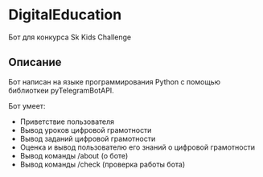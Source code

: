 #  DigitalEducation
Бот для конкурса Sk Kids Challenge

## Описание

Бот написан на языке программирования Python с помощью библиоткеи pyTelegramBotAPI.

Бот умеет:
- Приветствие пользователя
- Вывод уроков цифровой грамотности
- Вывод заданий цифровой грамотности
- Оценка и вывод пользователю его знаний о цифровой грамотности
- Вывод команды /about (о боте)
- Вывод команды /check (проверка работы бота)
